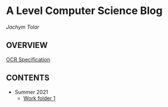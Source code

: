 # A Level Computer Science Blog
_Jachym Tolar_

## OVERVIEW
[OCR Specification](https://github.com/JachymT/a-level-cs-blog/blob/main/ocr-a-level-specification-h446.pdf)


## CONTENTS
- Summer 2021
  - [Work folder 1](https://github.com/JachymT/a-level-cs-blog/tree/main/summer%20work%202021)
